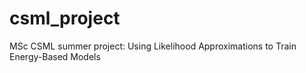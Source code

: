# csml_project
MSc CSML summer project: Using Likelihood Approximations to Train Energy-Based Models
